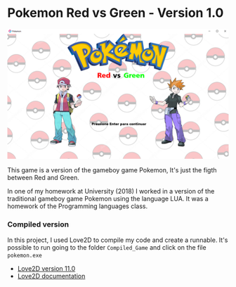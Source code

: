 # Pokemon Red vs Green - Version 1.0

![Screenshot](./imagem/demo.png)

This game is a version of the gameboy game Pokemon, It's just the figth between Red and Green.

In one of my homework at University (2018) I worked in a version of the traditional gameboy game Pokemon using the language LUA. It was a homework of the Programming languages class.

### Compiled version

In this project, I used Love2D to compile my code and create a runnable. It's possible to run going to the folder `Compiled_Game` and click on the file `pokemon.exe`

- [Love2D version 11.0](https://love2d.org/)
- [Love2D documentation](https://love2d.org/wiki/Main_Page)
